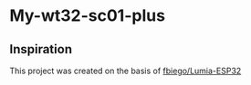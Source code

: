 # My-wt32-sc01-plus

## Inspiration
This project was created on the basis of [fbiego/Lumia-ESP32](https://github.com/fbiego/Lumia-ESP32)<br> 
